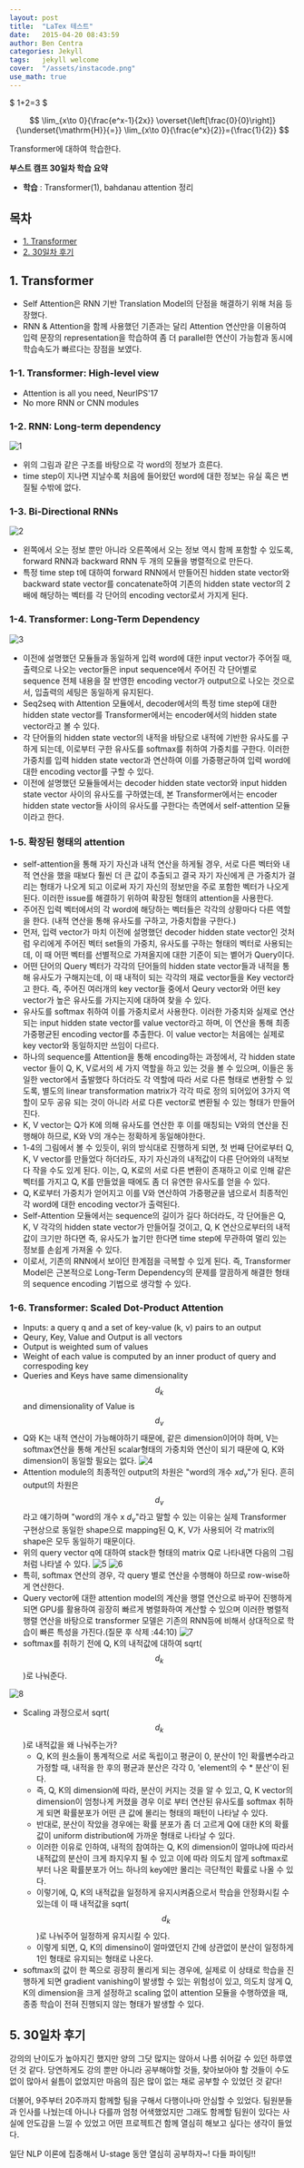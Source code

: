 ```yaml
---
layout: post
title:  "LaTex 테스트"
date:   2015-04-20 08:43:59
author: Ben Centra
categories: Jekyll
tags:	jekyll welcome
cover:  "/assets/instacode.png"
use_math: true
---
```


$ 1+2=3 $

$$
\lim_{x\to 0}{\frac{e^x-1}{2x}}
\overset{\left[\frac{0}{0}\right]}{\underset{\mathrm{H}}{=}}
\lim_{x\to 0}{\frac{e^x}{2}}={\frac{1}{2}}
$$


Transformer에 대하여 학습한다.

**부스트 캠프 30일차 학습 요약**
- **학습** : Transformer(1), bahdanau attention 정리

## 목차
- [1. Transformer](#1-transformer)
- [2. 30일차 후기](#2-30일차-후기)

## 1. Transformer
- Self Attention은 RNN 기반 Translation Model의 단점을 해결하기 위해 처음 등장했다.
- RNN & Attention을 함께 사용했던 기존과는 달리 Attention 연산만을 이용하여 입력 문장의 representation을 학습하여 좀 더 parallel한 연산이 가능함과 동시에 학습속도가 빠르다는 장점을 보였다.

### 1-1. Transformer: High-level view
- Attention is all you need, NeurIPS'17
- No more RNN or CNN modules

### 1-2. RNN: Long-term dependency
![1](https://user-images.githubusercontent.com/53552847/133054473-c5824a2a-cb42-4a1e-ac2f-c8cf8a1e5b2c.PNG)
- 위의 그림과 같은 구조를 바탕으로 각 word의 정보가 흐른다.
- time step이 지나면 지날수록 처음에 들어왔던 word에 대한 정보는 유실 혹은 변질될 수밖에 없다.

### 1-3. Bi-Directional RNNs
![2](https://user-images.githubusercontent.com/53552847/133054485-7419a2cd-7250-401f-9fe8-ddb297c2ddfb.PNG)
-  왼쪽에서 오는 정보 뿐만 아니라 오른쪽에서 오는 정보 역시 함께 포함할 수 있도록, forward RNN과 backward RNN 두 개의 모듈을 병렬적으로 만든다.
-  특정 time step t에 대하여 forward RNN에서 만들어진 hidden state vector와 backward state vector를 concatenate하여 기존의 hidden state vector의 2배에 해당하는 벡터를 각 단어의 encoding vector로서 가지게 된다.

### 1-4. Transformer: Long-Term Dependency
![3](https://user-images.githubusercontent.com/53552847/133054486-a80cba34-3464-413e-8eb9-0841b7f70709.PNG)
- 이전에 설명했던 모듈들과 동일하게 입력 word에 대한 input vector가 주어질 때, 출력으로 나오는 vector들은 input sequence에서 주어진 각 단어별로 sequence 전체 내용을 잘 반영한 encoding vector가 output으로 나오는 것으로서, 입출력의 세팅은 동일하게 유지된다.
- Seq2seq with Attention 모듈에서, decoder에서의 특정 time step에 대한 hidden state vector를 Transformer에서는 encoder에서의 hidden state vector라고 볼 수 있다.
- 각 단어들의 hidden state vector의 내적을 바탕으로 내적에 기반한 유사도를 구하게 되는데, 이로부터 구한 유사도를 softmax를 취하여 가중치를 구한다. 이러한 가중치를 입력 hidden state vector과 연산하여 이를 가중평균하여 입력 word에 대한 encoding vector를 구할 수 있다.
- 이전에 설명했던 모듈들에서는 decoder hidden state vector와 input hidden state vector 사이의 유사도를 구하였는데, 본 Transformer에서는 encoder hidden state vector들 사이의 유사도를 구한다는 측면에서 self-attention 모듈이라고 한다.

### 1-5. 확장된 형태의 attention
- self-attention을 통해 자기 자신과 내적 연산을 하게될 경우, 서로 다른 벡터와 내적 연산을 했을 때보다 훨씬 더 큰 값이 추출되고 결국 자기 자신에게 큰 가중치가 걸리는 형태가 나오게 되고 이로써 자기 자신의 정보만을 주로 포함한 벡터가 나오게 된다. 이러한 issue를 해결하기 위하여 확장된 형태의 attention을 사용한다.
- 주어진 입력 벡터에서의 각 word에 해당하는 벡터들은 각각의 상황마다 다른 역할을 한다. (내적 연산을 통해 유사도를 구하고, 가중치합을 구한다.)
- 먼저, 입력 vector가 마치 이전에 설명했던 decoder hidden state vector인 것처럼 우리에게 주어진 벡터 set들의 가중치, 유사도를 구하는 형태의 벡터로 사용되는데, 이 때 어떤 벡터를 선별적으로 가져올지에 대한 기준이 되는 벹어가 Query이다.
- 어떤 단어의 Query 벡터가 각각의 단어들의 hidden state vector들과 내적을 통해 유사도가 구해지는데, 이 때 내적이 되는 각각의 재료 vector들을 Key vector라고 한다. 즉, 주어진 여러개의 key vector들 중에서 Qeury vector와 어떤 key vector가 높은 유사도를 가지는지에 대하여 찾을 수 있다.
- 유사도를 softmax 취하여 이를 가중치로서 사용한다. 이러한 가중치와 실제로 연산되는 input hidden state vector를 value vector라고 하며, 이 연산을 통해 최종 가중평균된 encoding vector를 추출한다. 이 value vector는 처음에는 실제로 key vector와 동일하지만 쓰임이 다르다.
- 하나의 sequence를 Attention을 통해 encoding하는 과정에서, 각 hidden state vector 들이 Q, K, V로서의 세 가지 역할을 하고 있는 것을 볼 수 있으며, 이들은 동일한 vector에서 출발했다 하더라도 각 역할에 따라 서로 다른 형태로 변환할 수 있도록, 별도의 linear transformation matrix가 각각 따로 정의 되어있어 3가지 역할이 모두 공유 되는 것이 아니라 서로 다른 vector로 변환될 수 있는 형태가 만들어진다.
- K, V vector는 Q가 K에 의해 유사도를 연산한 후 이를 매칭되는 V와의 연산을 진행해야 하므로, K와 V의 개수는 정확하게 동일해야한다.
- 1-4의 그림에서 볼 수 있듯이, 위의 방식대로 진행하게 되면, 첫 번째 단어로부터 Q, K, V vector를 만들었다 하더라도, 자기 자신과의 내적값이 다른 단어와의 내적보다 작을 수도 있게 된다. 이는, Q, K로의 서로 다른 변환이 존재하고 이로 인해 같은 벡터를 가지고 Q,  K를 만들었을 때에도 좀 더 유연한 유사도를 얻을 수 있다.
- Q, K로부터 가중치가 얻어지고 이를 V와 연산하여 가중평균을 냄으로서 최종적인 각 word에 대한 encoding vector가 출력된다.
- Self-Attention 모듈에서는 sequence의 길이가 길다 하더라도, 각 단어들은 Q, K, V 각각의 hidden state vector가 만들어질 것이고, Q, K 연산으로부터의 내적값이 크기만 하다면 즉, 유사도가 높기만 한다면 time step에 무관하여 멀리 있는 정보를 손쉽게 가져올 수 있다.
- 이로서, 기존의 RNN에서 보이던 한계점을 극복할 수 있게 된다. 즉, Transformer Model은 근본적으로 Long-Term Dependency의 문제를 깔끔하게 해결한 형태의 sequence encoding 기법으로 생각할 수 있다.

### 1-6. Transformer: Scaled Dot-Product Attention
- Inputs: a query q and a set of key-value (k, v) pairs to an output
- Qeury, Key, Value and Output is all vectors
- Output is weighted sum of values
- Weight of each value is computed by an inner product of query and correspoding key
- Queries and Keys have same dimensionality $$d_k$$ and dimensionality of Value is $$d_v$$
- Q와 K는 내적 연산이 가능해야하기 때문에, 같은 dimension이어야 하며, V는 softmax연산을 통해 계산된 scalar형태의 가중치와 연산이 되기 때문에 Q, K와 dimension이 동일할 필요는 없다.
![4](https://user-images.githubusercontent.com/53552847/133054487-94460a77-300d-4035-828c-ae647d66ccbb.PNG)
- Attention module의 최종적인 output의 차원은 "word의 개수 $xd_v$"가 된다. 흔히 output의 차원은 $$d_v$$라고 얘기하며 "word의 개수 x $d_v$"라고 말할 수 있는 이유는 실제 Transformer 구현상으로 동일한 shape으로 mapping된 Q, K, V가 사용되어 각 matrix의 shape은 모두 동일하기 때문이다.
- 위의 query vector q에 대하여 stack한 형태의 matrix Q로 나타내면 다음의 그림처럼 나타낼 수 있다. 
![5](https://user-images.githubusercontent.com/53552847/133054488-5021252e-709d-4e0e-ac74-42895e777412.PNG)
![6](https://user-images.githubusercontent.com/53552847/133054490-6e024093-4858-4b8a-a31e-af5722553b41.PNG)
- 특히, softmax 연산의 경우, 각 query 별로 연산을 수행해야 하므로 row-wise하게 연산한다.
- Query vector에 대한 attention model의 계산을 행렬 연산으로 바꾸어 진행하게되면 GPU를 활용하여 굉장히 빠르게 병렬화하여 계산할 수 있으며 이러한 병렬적 행렬 연산을 바탕으로 transformer 모델은 기존의 RNN등에 비해서 상대적으로 학습이 빠른 특성을 가진다.(질문 후 삭제 :44:10)
![7](https://user-images.githubusercontent.com/53552847/133054493-aa787175-a23f-4f2c-b154-692238a44c60.PNG)
- softmax를 취하기 전에 Q, K의 내적값에 대하여 sqrt($$d_k$$)로 나눠준다.

![8](https://user-images.githubusercontent.com/53552847/133054495-b63211ad-13db-4fd3-ab45-f6ffb5f20478.PNG)
- Scaling 과정으로서 sqrt($$d_k$$)로 내적값을 왜 나눠주는가?
    - Q, K의 원소들이 통계적으로 서로 독립이고 평균이 0, 분산이 1인 확률변수라고 가정할 때, 내적을 한 후의 평균과 분산은 각각 0, 'element의 수 * 분산'이 된다.
    - 즉, Q, K의 dimension에 따라, 분산이 커지는 것을 알 수 있고, Q, K vector의 dimension이 엄청나게 커졌을 경우 이로 부터 연산된 유사도를 softmax 취하게 되면 확률분포가 어떤 큰 값에 몰리는 형태의 패턴이 나타날 수 있다.
    - 반대로, 분산이 작았을 경우에는 확률 분포가 좀 더 고르게 Q에 대한 K의 확률값이 uniform distribution에 가까운 형태로 나타날 수 있다.
    - 이러한 이유로 인하여, 내적의 참여하는 Q, K의 dimension이 얼마냐에 따라서 내적값의 분산이 크게 좌지우지 될 수 있고 이에 따라 의도치 않게 softmax로 부터 나온 확률분포가 어느 하나의 key에만 몰리는 극단적인 확률로 나올 수 있다.
    - 이렇기에, Q, K의 내적값을 일정하게 유지시켜줌으로서 학습을 안정화시킬 수 있는데 이 때 내적값을 sqrt($$d_k$$)로 나눠주어 일정하게 유지시킬 수 있다.
    - 이렇게 되면, Q, K의 dimensino이 얼마였던지 간에 상관없이 분산이 일정하게 1인 형태로 유지되는 형태로 나온다.
- softmax의 값이 한 쪽으로 굉장히 몰리게 되는 경우에, 실제로 이 상태로 학습을 진행하게 되면 gradient vanishing이 발생할 수 있는 위험성이 있고, 의도치 않게 Q, K의 dimension을 크게 설정하고 scaling 없이 attention 모듈을 수행하였을 때, 종종 학습이 전혀 진행되지 않는 형태가 발생할 수 있다.

## 5. 30일차 후기
강의의 난이도가 높아지긴 했지만 양의 그닷 많지는 않아서 나름 쉬어갈 수 있던 하루였던 것 같다. 당연하게도 강의 뿐만 아니라 공부해야할 것들, 찾아보아야 할 것들이 수도 없이 많아서 쉴틈이 없었지만 마음의 짐은 많이 없는 채로 공부할 수 있었던 것 같다!

더불어, 9주부터 20주까지 함께할 팀을 구해서 다행이나마 안심할 수 있었다. 팀원분들과 인사를 나눴는데 아니나 다를까 엄청 어색했었지만 그래도 함께할 팀원이 있다는 사실에 안도감을 느낄 수 있었고 어떤 프로젝트건 함께 열심히 해보고 싶다는 생각이 들었다.

일단 NLP 이론에 집중해서 U-stage 동안 열심히 공부하자~! 다들 파이팅!!